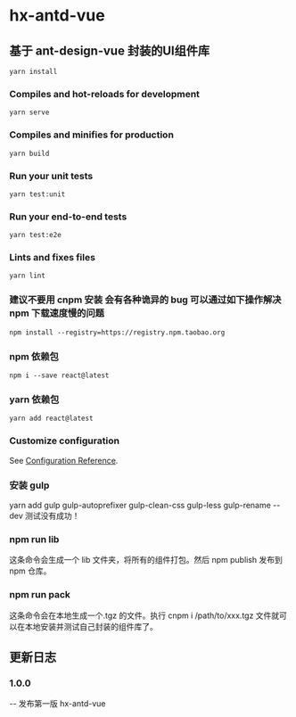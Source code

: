 # hx-antd-vue

## 基于 ant-design-vue 封装的UI组件库

```
yarn install
```

### Compiles and hot-reloads for development

```
yarn serve
```

### Compiles and minifies for production

```
yarn build
```

### Run your unit tests

```
yarn test:unit
```

### Run your end-to-end tests

```
yarn test:e2e
```

### Lints and fixes files

```
yarn lint
```

### 建议不要用 cnpm 安装 会有各种诡异的 bug 可以通过如下操作解决 npm 下载速度慢的问题

```
npm install --registry=https://registry.npm.taobao.org
```

### npm 依赖包

```
npm i --save react@latest
```

### yarn 依赖包

```
yarn add react@latest
```

### Customize configuration

See [Configuration Reference](https://cli.vuejs.org/config/).

### 安装 gulp

yarn add gulp gulp-autoprefixer gulp-clean-css gulp-less gulp-rename --dev 测试没有成功！

### npm run lib

这条命令会生成一个 lib 文件夹，将所有的组件打包。然后 npm publish 发布到 npm 仓库。

### npm run pack

这条命令会在本地生成一个.tgz 的文件。执行 cnpm i /path/to/xxx.tgz 文件就可以在本地安装并测试自己封装的组件库了。

## 更新日志

### 1.0.0

-- 发布第一版 hx-antd-vue